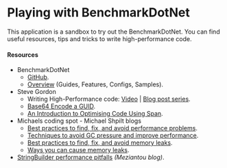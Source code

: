# Playing with BenchmarkDotNet
This application is a sandbox to try out the BenchmarkDotNet. You can find useful resources, tips and tricks to write high-performance code.

#### Resources
- BenchmarkDotNet
  - [GitHub](https://github.com/dotnet/BenchmarkDotNet).
  - [Overview](https://benchmarkdotnet.org/articles/overview.html) (Guides, Features, Configs, Samples).
- Steve Gordon
  - Writing High-Performance code: [Video](https://www.youtube.com/watch?v=NVWQRbqcXJ4) | [Blog post series](https://www.stevejgordon.co.uk/writing-high-performance-csharp-and-dotnet-code).
  - [Base64 Encode a GUID](https://www.stevejgordon.co.uk/using-high-performance-dotnetcore-csharp-techniques-to-base64-encode-a-guid).
  - [An Introduction to Optimising Code Using Span](https://www.stevejgordon.co.uk/an-introduction-to-optimising-code-using-span-t).
- Michaels coding spot - Michael Shpilt blogs
  - [Best practices to find, fix, and avoid performance problems](https://michaelscodingspot.com/performance-problems-in-csharp-dotnet/).
  - [Techniques to avoid GC pressure and improve performance](https://michaelscodingspot.com/avoid-gc-pressure/).
  - [Best practices to find, fix, and avoid memory leaks](https://michaelscodingspot.com/find-fix-and-avoid-memory-leaks-in-c-net-8-best-practices/).
  - [Ways you can cause memory leaks](https://michaelscodingspot.com/ways-to-cause-memory-leaks-in-dotnet/).
- [StringBuilder performance pitfalls](https://www.meziantou.net/stringbuilder-performance-pitfalls.htm) *(Meziantou blog)*.
